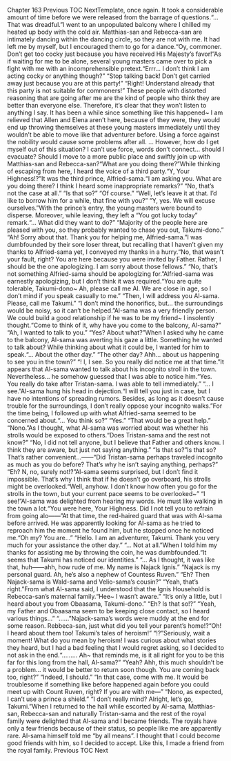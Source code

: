 Chapter 163 Previous TOC NextTemplate, once again. It took a considerable amount of time before we were released from the barrage of questions.“… That was dreadful.”I went to an unpopulated balcony where I chilled my heated up body with the cold air. Matthias-san and Rebecca-san are intimately dancing within the dancing circle, so they are not with me. It had left me by myself, but I encouraged them to go for a dance.“Oy, commoner. Don’t get too cocky just because you have received His Majesty’s favor!”As if waiting for me to be alone, several young masters came over to pick a fight with me with an incomprehensible pretext.“Errr… I don’t think I am acting cocky or anything though?” “Stop talking back! Don’t get carried away just because you are at this party!” “Right! Understand already that this party is not suitable for commoners!” These people with distorted reasoning that are going after me are the kind of people who think they are better than everyone else. Therefore, it’s clear that they won’t listen to anything I say. It has been a while since something like this happened~ I am relieved that Allen and Elena aren’t here, because of they were, they would end up throwing themselves at these young masters immediately until they wouldn’t be able to move like that adventurer before. Using a force against the nobility would cause some problems after all. … However, how do I get myself out of this situation? I can’t use force, words don’t connect… should I evacuate? Should I move to a more public place and swiftly join up with Matthias-san and Rebecca-san?“What are you doing there?”While thinking of escaping from here, I heard the voice of a third party.“Y, Your Highness!?”It was the third prince, Alfried-sama.“I am asking you. What are you doing there? I think I heard some inappropriate remarks?” “No, that’s not the case at all.” “Is that so?” “Of course.” “Well, let’s leave it at that. I’d like to borrow him for a while, that fine with you?” “Y, yes. We will excuse ourselves.”With the prince’s entry, the young masters were bound to disperse. Moreover, while leaving, they left a “You got lucky today” remark.“… What did they want to do?” “Majority of the people here are pleased with you, so they probably wanted to chase you out, Takumi-dono.” “Ah! Sorry about that. Thank you for helping me, Alfried-sama.”I was dumbfounded by their sore loser threat, but recalling that I haven’t given my thanks to Alfried-sama yet, I conveyed my thanks in a hurry.“No, that wasn’t your fault, right? You are here because you were invited by Father. Rather, I should be the one apologizing. I am sorry about those fellows.” “No, that’s not something Alfried-sama should be apologizing for.”Alfried-sama was earnestly apologizing, but I don’t think it was required.“You are quite tolerable, Takumi-dono~ Ah, please call me Al. We are close in age, so I don’t mind if you speak casually to me.” “Then, I will address you Al-sama. Please, call me Takumi.” “I don’t mind the honorifics, but… the surroundings would be noisy, so it can’t be helped.”Al-sama was a very friendly person. We could build a good relationship if he was to be my friend~ I insolently thought.“Come to think of it, why have you come to the balcony, Al-sama?” “Ah, I wanted to talk to you.” “Yes? About what?”When I asked why he came to the balcony, Al-sama was averting his gaze a little. Something he wanted to talk about? While thinking about what it could be, I wanted for him to speak.“… About the other day.” “The other day? Ahh… about us happening to see you in the town?” “! I, I see. So you really did notice me at that time.”It appears that Al-sama wanted to talk about his incognito stroll in the town. Nevertheless… he somehow guessed that I was able to notice him.“Yes. You really do take after Tristan-sama. I was able to tell immediately.” “… I see.”Al-sama hung his head in dejection.“I will tell you just in case, but I have no intentions of spreading rumors. Besides, as long as it doesn’t cause trouble for the surroundings, I don’t really oppose your incognito walks.”For the time being, I followed up with what Alfried-sama seemed to be concerned about.“… You think so?” “Yes.” “That would be a great help.” “Nono.”As I thought, what Al-sama was worried about was whether his strolls would be exposed to others.“Does Tristan-sama and the rest not know?” “No, I did not tell anyone, but I believe that Father and others know. I think they are aware, but just not saying anything.” “Is that so?”Is that so? That’s rather convenient…——“Did Tristan-sama perhaps traveled incognito as much as you do before? That’s why he isn’t saying anything, perhaps?” “Eh? N, no, surely not!?”Al-sama seems surprised, but I don’t find it impossible. That’s why I think that if he doesn’t go overboard, his strolls might be overlooked.“Well, anyhow. I don’t know how often you go for the strolls in the town, but your current pace seems to be overlooked~” “I see!”Al-sama was delighted from hearing my words. He must like walking in the town a lot.“You were here, Your Highness. Did I not tell you to refrain from going alo——”At that time, the red-haired guard that was with Al-sama before arrived. He was apparently looking for Al-sama as he tried to reproach him the moment he found him, but he stopped once he noticed me.“Oh my? You are…” “Hello. I am an adventurer, Takumi. Thank you very much for your assistance the other day.” “… Not at all.”When I told him my thanks for assisting me by throwing the coin, he was dumbfounded.“It seems that Takumi has noticed our identities.” “… As I thought, it was like that, huh——ahh, how rude of me. My name is Najack Ignis.” “Najack is my personal guard. Ah, he’s also a nephew of Countess Ruven.” “Eh? Then Najack-sama is Wald-sama and Velio-sama’s cousin?” “Yeah, that’s right.”From what Al-sama said, I understood that the Ignis Household is Rebecca-san’s maternal family.“Hee~ I wasn’t aware.” “It’s only a little, but I heard about you from Obaasama, Takumi-dono.” “Eh? Is that so!?” “Yeah, my Father and Obaasama seem to be keeping close contact, so I heard various things…” “……”Najack-sama’s words were muddy at the end for some reason. Rebbeca-san, just what did you tell your parent’s home!?“Oh! I heard about them too! Takumi’s tales of heroism!” “!?”Seriously, wait a moment! What do you mean by heroism! I was curious about what stories they heard, but I had a bad feeling that I would regret asking, so I decided to not ask in the end.“……… Ah~ that reminds me, is it all right for you to be this far for this long from the hall, Al-sama?” “Yeah? Ahh, this much shouldn’t be a problem… it would be better to return soon though. You are coming back too, right?” “Indeed, I should.” “In that case, come with me. It would be troublesome if something like before happened again before you could meet up with Count Ruven, right? If you are with me—” “Nono, as expected, I can’t use a prince a shield.” “I don’t really mind? Alright, let’s go, Takumi.”When I returned to the hall while escorted by Al-sama, Matthias-san, Rebecca-san and naturally Tristan-sama and the rest of the royal family were delighted that Al-sama and I became friends. The royals have only a few friends because of their status, so people like me are apparently rare. Al-sama himself told me “by all means”. I thought that I could become good friends with him, so I decided to accept. Like this, I made a friend from the royal family. Previous TOC Next